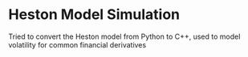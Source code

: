 # Heston Model Simulation 
Tried to convert the Heston model from Python to C++, used to model volatility for common  financial derivatives

